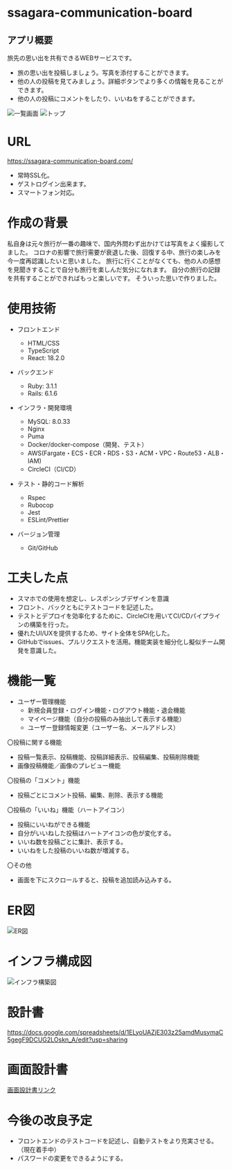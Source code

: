 # ssagara-communication-board

## アプリ概要
旅先の思い出を共有できるWEBサービスです。
* 旅の思い出を投稿しましょう。写真を添付することができます。
* 他の人の投稿を見てみましょう。詳細ボタンでより多くの情報を見ることができます。
* 他の人の投稿にコメントをしたり、いいねをすることができます。

![一覧画面](https://github.com/ssagara00/rails_app/assets/113130446/f593570b-c8be-4faf-9b95-6d9fbc7be091)
![トップ](https://github.com/ssagara00/rails_app/assets/113130446/da7c2ef3-e8a3-4063-9e66-c668932d12ee)

# URL
https://ssagara-communication-board.com/
* 常時SSL化。
* ゲストログイン出来ます。
* スマートフォン対応。

# 作成の背景
私自身は元々旅行が一番の趣味で、国内外問わず出かけては写真をよく撮影してました。
コロナの影響で旅行需要が衰退した後、回復する中、旅行の楽しみを今一度再認識したいと思いました。
旅行に行くことがなくても、他の人の感想を見聞きすることで自分も旅行を楽しんだ気分になれます。
自分の旅行の記録を共有することができればもっと楽しいです。
そういった思いで作りました。

# 使用技術
* フロントエンド
  * HTML/CSS
  * TypeScript
  * React: 18.2.0

* バックエンド
  * Ruby: 3.1.1
  * Rails: 6.1.6

* インフラ・開発環境
  * MySQL: 8.0.33
  * Nginx
  * Puma
  * Docker/docker-compose（開発、テスト）
  * AWS(Fargate・ECS・ECR・RDS・S3・ACM・VPC・Route53・ALB・IAM)
  * CircleCI（CI/CD）

* テスト・静的コード解析
  * Rspec
  * Rubocop
  * Jest
  * ESLint/Prettier

* バージョン管理
  * Git/GitHub

# 工夫した点
* スマホでの使用を想定し、レスポンシブデザインを意識
* フロント、バックともにテストコードを記述した。
* テストとデプロイを効率化するために、CircleCIを用いてCI/CDパイプラインの構築を行った。
* 優れたUI/UXを提供するため、サイト全体をSPA化した。
* GitHubでissues、プルリクエストを活用。機能実装を細分化し擬似チーム開発を意識した。

# 機能一覧

* ユーザー管理機能
  * 新規会員登録・ログイン機能・ログアウト機能・退会機能
  * マイページ機能（自分の投稿のみ抽出して表示する機能）
  *  ユーザー登録情報変更（ユーザー名、メールアドレス）

〇投稿に関する機能
* 投稿一覧表示、投稿機能、投稿詳細表示、投稿編集、投稿削除機能
* 画像投稿機能／画像のプレビュー機能

〇投稿の「コメント」機能
* 投稿ごとにコメント投稿、編集、削除、表示する機能

〇投稿の「いいね」機能（ハートアイコン）
* 投稿にいいねができる機能
* 自分がいいねした投稿はハートアイコンの色が変化する。
* いいね数を投稿ごとに集計、表示する。
* いいねをした投稿のいいね数が増減する。

〇その他
* 画面を下にスクロールすると、投稿を追加読み込みする。

# ER図
![ER図](https://github.com/ssagara00/rails_app/assets/113130446/ddb49b08-017c-47b6-aaef-18a310737e29)

# インフラ構成図
![インフラ構築図](https://github.com/ssagara00/rails_app/assets/113130446/4ea9dc70-5402-474f-91cd-85465e024819)

# 設計書
https://docs.google.com/spreadsheets/d/1ELyoUAZjE303z25amdMusymaC5gegF9DCUG2LOskn_A/edit?usp=sharing

# 画面設計書
[画面設計書リンク](https://viewer.diagrams.net/?tags=%7B%7D&highlight=0000ff&edit=_blank&layers=1&nav=1&title=%E7%94%BB%E9%9D%A2%E8%A8%AD%E8%A8%88%E6%9B%B8.drawio#R%3Cmxfile%20pages%3D%229%22%3E%3Cdiagram%20name%3D%22%E4%B8%80%E8%A6%A7%E7%94%BB%E9%9D%A2%22%20id%3D%22Z05wb3v8WayzDk5pqRYL%22%3E7ZpRb6s2FMc%2FjR9vFWMw5hFIcjvpXm1aHybtZXKCCegCjsC9SffpZ4MdEnC7Tgs0kdpGqvljE%2FidY%2FucQwGKy%2BPXmu6z7zxhBXAWyRGgJXAc6CJX%2FlHKS6f4Ae6EXZ0nulMvPOV%2FMy0utPqcJ6y56Cg4L0S%2BvxS3vKrYVlxotK754bJbyovLb93THRsJT1tajNU%2F8kRknUocv9cfWb7LzDdDHHRnSmo66ydpMprww5mEVgDFNeeia5XHmBUKnuHSjVu%2FcvZ0YzWrxHsGZL%2F%2B%2Bej%2FUj6m8PmvL%2FBHA0PofNFX%2BUmLZ%2F3A%2BmbFiyFQ8%2BcqYeoiC4CiQ5YL9rSnW3X2IG0utUyUhTyCspnmRRHzgtftWJR66lfqjaj5D3Z2Brc%2FagSvxJne%2FUh9%2FHjmXlkt2PFM0o%2F7lfGSifpFdtFnPU1eu54xxKG3Y2C07MyG2Nci1b6zO125xysbmvB%2FoI2mpc1g4jHfRjvAPqJ4NqrQQnUyqO4Y6goDucxEC7AiIMSArJVCQhB4YOWDkIBofVXwCWUk3VrdfEvYJr0OeOIMyHsj8tDqz1ORxxbyCBAEwmXbcFoTtI3QMQ2s%2BxByhybAwY2ZwLeYYA2iWOHVtjDApaiNcq54QD4SWZpRwcgokowYYa14xQY20BIt8l0lDwuWqmEKbS5301DLZZ4k6spRIw2bV7tvbbel2yu%2Fa2pK4nJ4WrSbZiYHMnmFaM%2FzSrQYvUh%2BJNh48eABT95rLI9hfyw%2Fqnstt5dK3j7NW7Mz2ogDa9TN1VxQQTftk77D464xhS%2Fdxx2vndC2dqKp3IdY187BSrlyQUQAMatp6L8xceEsGAdbUDDG6PoWjO5UGINXF8K3Jx9uF0JPzcJwAaTvKuYrELYNNS9x25D8I7AKQLBU6%2BiHw3f%2Bnb47J30zYyYLYtPU2Vq3lgRvsHelsGqwNEA8xurYnHpCrlMnB7NwRTcIduI8YB6w%2BAbBWnKB%2BwM7DBIsGdbcXC2R%2Fv1xHa4EtwDWEoDdH9jhSnALYG0h2SmU8tq463%2FWAK4A7hTsm3QSWsDZEoJgKm7OO%2FZ8k9N9oxtW%2FMabXORc5XYbLgQvLUmf4AN0TUb36mLlcaeqxg8b2uTbh4zRWlyB6snV3tiYkAXqZFmWYfhqlg4BcYcNVUPBKg9TNZTP5HyG2TgKwcnYb%2BZNzx1LoNg7zjhRb7P0Lp%2F8rOrM5ziDoiD0P9xvbDXxrvywNnVYt6%2FD6lpF9Oklk272%2BNJNkGWzn9lNbAV8uefEIIz1OxQyLvZ9OsWUTvHhJWHHVhMmIAxAhNRWE7kqIrlmkjLPqxu4GJC2RIWuNydoW4oiJ12kEJ%2FeYN4h6KFLfzRoc%2BEL0J6KimT8pMrqgdoN7w%2F06e3jzYC25TltZCrzbvUWaa1ebdwhaDKbR8vD%2Fj%2BC2nNn%2F1eFVv8A%3C%2Fdiagram%3E%3Cdiagram%20name%3D%22%E4%B8%80%E8%A6%A7%E7%94%BB%E9%9D%A2%EF%BC%88%E3%83%AD%E3%82%B0%E3%82%A2%E3%82%A6%E3%83%88%E7%8A%B6%E6%85%8B%EF%BC%89%22%20id%3D%22xdCdjmQl0UhfoBZA7uZS%22%3E7Vldj6IwFP01fdyJpRTKI6DOPrjJZiebfa5QpFmkBuqo8%2Bu3haIizexOVkYzGSWxnH5Azz29vbcCFK%2F3jxXd5N9EygrgTNI9QFPgONBFrvrRyKFF%2FMBrgVXFU9PoBDzxF2bAiUG3PGV1r6EUopB80wcTUZYskT2MVpXY9Ztloug%2FdUNXbAA8JbQYor94KvMWJY5%2Fwr8yvsq7J0MvaGvWtGtsZlLnNBW7MwjNAIorIWRbWu9jVmjyOl62bvGS%2FDwIT8Y4XCxWeLeZf2kHm7%2Bly3EKFSvldYd22qGfabE1fJm5ykNHYCW2Zcr0IBOAol3OJXva0ETX7pRkFJbLdaHuoCpmvChiUYiq6YsyrL8Kr2UlfrOzGq%2F56B6ilGd4%2B1H4P87ZcPPMKsn2ZxY3HDwysWayOqgmphYbaxo5d8bdnbQRdFh%2BpgvPNyA1elwdRz5xrgqG9jeYAI1rAgZTzHybCQLPR9S7LdXQQvVoTLtDpmcIEATCaVNwQDQxhdA1VRG6qjVSykiWWBdEQtgyG9EaxLkwBx6YA1qVP5Y5sMUcLohiEIRghkGg7ALBzAdBAKIIzAJAYhBdd3Hc0BxecGfmCEbeCrLMSaxUp97Sw2P6IdJnGnpDR3R0OudUO%2B5YXHdu7wOSje6Qbfhh2fbukO2xY8q7cSSuJaJ5b7JHjh7vyJHcA9uWCPKDsH3pSO6BbVuAqMJBtwkHsY7Oyfz%2F%2BB%2BLTQgvgjtoYdOW%2BwSjken9Xbp6fjyhxYIuWfFd1FxyUaqqpZBSrBVdXYOw4CtdIcUFn3VON3qw9X6lT5MelrTmyUPOaCXHovooyld2QGRhGo3GtG%2BR7VznNYQ0SSUExL0s6AzUAwFuMtC2cTCwj2JEDpxDKUp24UkMRI2VCpZJi%2FHWPE31yFGtlgcvV4um2dQ9IT8MWxoSqntWNMdfuerI1AjRRvBSNvThSF2K0HjygAFW7xqre3i6V5duXslYlOr1KW80wGgtd6zWL1cJSSVdNjO94bodpApkKCZoW7fjqYm8piYPkFCrRrnFkIBoDmYEqFcmuEmgVWH6qabbqekiw4f%2BzcVkyfHNwdf88uDLOCsEwuhTOu8fQHh97SBLAPG%2B2uniwZ521JYVgzBuCsoX%2BZ9Kub1S3JsrxXLcovalMNCH6Wqnilwd5Vwzb7rhMS4MnAfcN4AlAHXxVfhXt6e%2FG5u6sz9t0ewP%3C%2Fdiagram%3E%3Cdiagram%20name%3D%22%E4%BC%9A%E5%93%A1%E6%83%85%E5%A0%B1%E7%AE%A1%E7%90%86%E7%94%BB%E9%9D%A2%22%20id%3D%22PzXZ8zkcWaIftvw8zqT6%22%3E3ZjLcpswFIafRjPdtGMQCLEEjJNF20W8yFoxwqjFyIPl2MnT90iIgA25zYQkje0ZS78uRv93dIRBONkcL2q2LX7JjJfInWVHhOfIdR0Pe%2FCllbtGCULSCOtaZLZTJyzFPbfizKp7kfHdSUclZanE9lRcyariK3WisbqWh9NuuSxPf3XL1nwgLFesHKrXIlNFo1I36PRLLtZF%2B8sOCZuWDWs725XsCpbJQ0%2FCKcJJLaVqSptjwkttXuvL76vtMoir66MryJ%2F7vX%2BZ38rvzWSL1wx5WELNK%2FW2U7vN1Les3Fu%2F7FrVXWtgLfdVxvUkM4TjQyEUX27ZSrceIGRAK9SmhJoDxVyUZSJLWZuxOPf1G%2FSdquVf3msh5qVHyEr19OYF%2BgvXbL255bXixx5x68EFlxuu6jvoYlt9S9OGcwv30MVG2GpFLy5IYEVm43H9MHPnORSs7a9AgKdFwJ3M58EYgpAEmJGPtdoZsXoyp72h0ylBkM%2FiGUopigiiC63QCIU%2BSgMUURQv3pRGxjjNV6MbYkX5TT4hDeqe4fAHOJzRyJ8Khz%2BCAyOKUTQ3BddwMYXIbQvE9qH0q3Ah4SfjQka4LFCcaM8toJYCiJZUX%2FERLInO21HhgBQ4owZeV7LiZ2CsxEqxrqBa8lwP09YKOOAjK29ElumZ4x3QFtX6p%2Bk29zrlyrqmJQnD89Kc4wUM5DBDvJWiUsZGP4YPGJvMfvjIh2tNoO50dfjo7jUcWRVcPhMmFjjbqQPf6YurpWKK3ZiVviAMJ9vspzHlDVOvM5Z68VQxFYym3rNEm3oopoi2yTgKntjizsd5e3ashUNvvWDEW28qb%2BmjefTpbUpMHvX1fo1mCKJcg0hRZAp6BxNTACgxSkMUznUa%2FpxE3OeReO%2BJpN1b4zn0BYH%2FaOr8Tw85fJaQHDJE5I7tmgkZOU8xCjUOTcTTShh9OSLkExIZ%2Fhv91gMAtxXYZKdh4oK7%2BBjFXu92%2FovRek9YUO0eapi23qMhnP4D%3C%2Fdiagram%3E%3Cdiagram%20id%3D%22HnHgd5uRhiilc48GFWVH%22%20name%3D%22%E6%8A%95%E7%A8%BF%E3%83%95%E3%82%A9%E3%83%BC%E3%83%A0%22%3E5Zhdj6IwFIZ%2FTS93YylQegnozGY%2Fkpk4ySZ7s2GhCrFSg3XU%2BfVboFU6dLOawTFm1MTTt4XC85ZzGgCKl7v7KlnlP3hGGXBG2Q6gMXAc6CJX%2FtXKvlUw8VthXhWZGnQUpsULVeJIqZsio2tjoOCciWJliikvS5oKQ0uqim%2FNYTPOzFlXyZz2hGmasL76s8hE3qqBg4%2F6F1rMcz0z9Enbs0z0YHUn6zzJ%2BLYjoQlAccW5aKPlLqashqe5tMfd%2FaP3cGEVLcUpByxWodiL3w7M2Mvu18NT9ADJJ3WW54Rt1A2rixV7TaDimzKj9UlGAEXbvBB0ukrSuncrPZdaLpZMtqAM%2BxelZ6CVoLuOpC7ynvIlFdVeDlG9SPHam83tkT7GSss75LHmnCjH54czH6HIQHE5g5HTZzTxQRAC4oEJBmEAoru3UZsVjMWc8ao5FlGYeRRLfS0qvqCdHuJjlPjX5XwpzK4FMwKBU9Ntg9BtAvkLVBBGPfDy7oVJ16RY8pK%2BQq6khBXzUjZTyZRKPapZFjIVhKpjWWRZPY3VTtPwIfwJPMMg6PQd8i0GoUsZ5J%2BTK%2BDZq37m1d9a56Xo6O3H9jT4zWcY2oH5NEDfAptYaPuXoo2tWYfEIIybQGYg%2FHEWv%2BNeefGTD7T4D%2B3%2FLX54Mdx6%2B2csfwyIC6IITLymCLyx6A5SQvFnc526ljLqQM%2BCDg6Brsqfv01Z8PT9cSE2aPzofS1sW7o%2BOVVQHV1QkQoI1pV1rIIo1mPIoJucLKHBLLWu7DSgf2YDOeSZ%2Fni63fHnUFgHz%2Bs2e07aTdbEISBE%2BRT0tzm3gN410Pte%2F9F4X%2FTIgp40lZRo4sEtEz8Q1sTxtYl7p%2BYimXBCvd2PXiclud2%2FPTPe0QvZPL5GaPo6L2PQ5C8%3D%3C%2Fdiagram%3E%3Cdiagram%20name%3D%22%E6%8A%95%E7%A8%BF%E3%83%95%E3%82%A9%E3%83%BC%E3%83%A0%EF%BC%88%E8%BF%94%E4%BF%A1%EF%BC%89%22%20id%3D%22SxDvgnM4ljZaUMOalrSz%22%3E5Zdhj5sgGMc%2FDS%2BXFFHEl9b1bllyy7K%2BuNecUCVDaSi91n36oWIr09zW3NyWnW3Shz8I8v%2FxQAUoq873mu7LB8W4BMGKnQF6D4IAhii0P63S9Eqc4F4otGCu0VXYim%2FciSunHgXjB6%2BhUUoasffFXNU1z42nUa3VyW%2B2U9IfdU8LPhG2OZVT9VEwU%2FYqCeKr%2FoGLohxGhjjpayo6NHYzOZSUqdNIQhuAMq2U6aPqnHHZmjf48nmzLx7Sp7NoTLP6lD9u5ZeP7%2FrO7m655TIFzWvze7sO%2Bq6fqTw6v9xcTTMYqNWxZrztZAXQ%2BlQKw7d7mre1J7tkrFaaStoStOEvPqmb0TPXhp9HnNyT33NVcaMb28TVIseg8YunK9E4dlo5ohkP7KhbRcWl56tTNnBm3WAcmhq3wYCkIInAJgYpAeu711m5E1JmSird3Ys4ZBGPrX4wWn3lo5oEx4jif9D8pbwPZ7xHgASt5X2Qhl1gv8QF6XpCw87e%2BJb71taq5j9wcBKVoqhtMbdGc6uvWy%2BF3XNSV1EJxtphZhn7q2AxaCTyqMFgig3PUENLUYtu2Wrgzfmxi9pPq6vajPT%2Bmssb3F0LIiB%2B3kA8QyCZQYCXQoBnN60kA2nWBXYDi994mgThX06T%2BK2nyaX8szSBizEY%2Fru%2BfLq3BwsESeLOHDI9YV5z3jPKyS6fBZIT%2FrRbMiei0COCoymRy3HyRzYuCGeAJN2GlQwcyH%2FH4eL7wCFejoMtXt9kurrR%2ByDafAc%3D%3C%2Fdiagram%3E%3Cdiagram%20name%3D%22%E4%BC%9A%E5%93%A1%E7%99%BB%E9%8C%B2%E3%83%95%E3%82%A9%E3%83%BC%E3%83%A0%22%20id%3D%225aGVFjG3XZUNzCns6bzz%22%3E5Zhdb5swFIZ%2FjS9bxTYY%2BxIobbVl0qRqmrSbioET6AiOiJuP%2FvrZYJI48cXQSjY1yUXs146Jz5P3HAPA8WL70KTL4ovIeQXQJN8CfAcQgh721IdWdp0SMNIJ86bMzaSD8FS%2BcSNOjPpa5nxlTZRCVLJc2mIm6ppn0tLSphEbe9pMVPZVl%2BmcnwlPWVqdq9%2FLXBadSlFw0B95OS%2F6K0PCupFF2k82O1kVaS42RxJOAI4bIWTXWmxjXung9XF5%2FEGS5yrMJuULWjOIkk%2Bfb266xe6HfGW%2FhYbX8n2XRt3S67R6NfEye5W7PoCNeK1zrheZABxtilLyp2Wa6dGN%2BssorZCLSvWgav7hLzU7WvNG8u0RJ%2FPLH7hYcNns1BQzig2Dnd3dHIgGgdGKI5pBzy41%2F6L5fuVDpFTDBGtA4PB54BIPRDFgIUh8wDAIIUgCwBiIIpAwQGMQ%2FWVwZ2VVxaISTftdzGHu80DpK9mIX%2FxohJEAp%2BQ%2FxDEWDc9BQ0GYAHqnG5Tpxmns1V6lHWA7kLWo%2BUnUjZRW5bxW3UyFlSs90pErVc4JzcCizHN9GSdRm%2FloiKhvMYLoHBJxMMJjMfKHpBo42A0zX7%2B1Lmp5pHcvl0tI%2BxoRQV9JegLEQYA5EJCxEBCHTTCgXa5qGyqBGSVqGwiE%2FRxlIjMUm6GIXZunCLq1XYW8c6Zw4l%2FQVv05a2gl0gihFjuWNHrX2pSnnM4yp%2Bsyyn%2FOxoTk24iII%2FHtk%2BFFbAehAxED6iBtPKU40A%2FH4ST7EUf2Gw3D9Ov0%2BWX17RFNl2%2FreLrO55TdOIzywQtQYB%2FTELtgAXIicBmhrSkMHmqKqTL3pyWJXl%2B5gRY%2FHFyw2Dj5Dbpd%2FIgW8uC%2FtpDrxnOIhZJ73aVUHwnU2S5ShwQKwrC9U%2BqGrs5mPrxF9pnBc2RKiILbS3rNcU97XV7zHY8V3strqnt4cNeOHT3%2BxMlv%3C%2Fdiagram%3E%3Cdiagram%20name%3D%22%E3%83%AD%E3%82%B0%E3%82%A4%E3%83%B3%E3%83%95%E3%82%A9%E3%83%BC%E3%83%A0%22%20id%3D%22x4VfbEl1ExQlSLnqsn3K%22%3E7ZdBk5sgFMc%2FDcd2FCLIMbrZbQ%2FtIZlpp0dWSGSqkhqySfbTFyOsEt2Zpl23nbbmEPg%2FRHk%2F3nsCUFoe72q2zT8oLgoAA34E6AZAGM7QzPw1yqlVCMWtsKklt4M6YSUfhRUDq%2B4lFztvoFaq0HLri5mqKpFpT2N1rQ7%2BsLUq%2FKdu2UYMhFXGiqH6WXKdt2oMSae%2FE3KTuyeHmLaWkrnBdiW7nHF16EloAVBaK6XbVnlMRdE4z%2FmFvF8%2BovuPy%2BUnIlZfIA2%2BMf2mnez2mluellCLSr%2Fs1LCd%2BoEVe%2Bsvu1Z9cg6s1b7iopkkACg55FKL1ZZljfVgtozRcl0Wphea5g%2B%2BqV3Rg6i1OPY42Te%2FE6oUuj6ZIdaKLIOT3z10RAmxWt6jSRw7ZnfR5mnmzlOmYZ11hePQ0HELBGIE5jfnBgRJYBvzmTUl6Necu5ZFkapC1ed7kQh5JIjRd7pWX0XPQjFBDP%2BBOKaiEV2zjcOrPb2Oml%2Bjq0r39PYaI4DP14QEXJayBEI8RIDpCAI8FQL8bECEbvunTklcZLgxMXWm1EUPHRA0ntE%2BJt%2FtlarEBTsrsUJuKtPNDARh9KTxszQ1Ym4NpeS8eczovvBjdLKQwvBt5DOFQ6ZhEA2ZoqmYkp9Lck0jBJRaU5y8aNrjTMTrbDTosljcr6dkFPmE8Bgh%2BJpRF48QosB8otmIMhjivw7DRe7DI7nvdSnQf678EP8DANLfXX7ccWOYq2jYlRSbvW4vK1L8v9rA2XTVxnS7Y9LZ1jtsosV3%3C%2Fdiagram%3E%3Cdiagram%20name%3D%22%E4%BC%9A%E5%93%A1%E6%83%85%E5%A0%B1%E6%9B%B4%E6%96%B0%E3%83%95%E3%82%A9%E3%83%BC%E3%83%A0%22%20id%3D%22r2voW5foZdrf88kyo_Hp%22%3E5ZdBb5swGIZ%2FjY%2BbwAaDj4GwVpOmHLJp7anysANWCY6I0yT99bPBNHHgsGglmlZyyOf3Mwa%2FD58NAKXrw11DN%2BU3yXgFoMcOAM0BhH6AAv1nlGOnRAR3QtEIZjudhKV45Vb0rLoTjG%2BdjkrKSomNK%2BayrnmuHI02jdy73Vaycq%2B6oQUfCMucVkP1p2Cq7NQYRif9noui7K%2FsY9Jl1rTvbGeyLSmT%2BzMJZQCljZSqi9aHlFfGvN6XfQbvl8V8IQ4%2FoHqcLRbfnzefusG%2BXHPK2xQaXqv3HRp2Q7%2FQamf9snNVx97ARu5qxs0gHkDJvhSKLzc0N9m9fmS0Vqp1pVu%2BDv%2FwTu2MXnij%2BOGMk73zOy7XXDVH3cVmkWVwdJv7E9Eoslp5RjPq2VH7FBVvI5%2Bc0oE16wrj0NC4LABJCsgMZCEgCMx8kGEQIxCHRpl5IGkVkoAkaAMMEu%2Fv7F6JqkplJZv2XMR9FvJI61vVyGd%2BliE4QhT%2Fg4Cm4hNc82D7Vzu9Cs3P6LJWZ3p3jBHA7TEhgX7dsgR8PESAyQgCPBWCcKREdGV4IJ6bICYmuISiJ6tc510na1nzCxxWopUoat3Mta9c64mxTuiNYGYTa8GYucwoarfsJqsSDD%2BHLiY4xOR74RATmgoTHsE0WKUyvYz5gJA2gCBO3nXdYpTHq3y0avKY%2F1pNSSR0eeAxHvCWZRON8CAGQ0x6DPF%2Fh%2BFi8cIji9dtKcQfbv%2BI3B0ckhvuH3TB2NNx8bATAX96fYiDx%2BKrfZ11CwGZFyrzZtUG%2BnXLKomtiFnfxxaLTqU2lZAPv9nAYLrNRjdPn0Jt7uyDEmW%2FAQ%3D%3D%3C%2Fdiagram%3E%3Cdiagram%20name%3D%22%E8%A9%B3%E7%B4%B0%E7%94%BB%E9%9D%A2%22%20id%3D%22-AzJEhtHHPyheJ09MKhu%22%3E7Vrbcto6FP0aPZ6M75YfsTFNOLm0SS%2Bc89IRWLbV2JbHFgH69ZVscTFoUjoJkHQgzCAtXbDWXtp7SwSYQT7%2FUKEyvaERzoChRXNg9oFh6JZp8Q%2BBLFrE9ZwWSCoSyU5r4IH8xBLUJDolEa47HRmlGSNlF5zQosAT1sFQVdFZt1tMs%2B63lijBO8DDBGW76DcSsbRFoeGu8UtMknT5zbrjtS05WnaWK6lTFNHZBmSGwAwqSllbyucBzgR5S14i%2BFjqxv%2BX4zr5%2BNU2jWw0D%2F5pJxv8yZDVEipcsNed2minfkLZVPIl18oWSwIrOi0iLCbRgOnPUsLwQ4kmonXGJcOxlOUZr%2Bm8uOeTyhU94Yrh%2BYad5JN%2FwDTHrFrwLrLVlDZYdKuztUVdV2LphjWhJUEkVZSsZl4zxQuSrD8gztklLrQB9ADsgdADngd61suojEmWBTSjVTPWjBCG8YTjNavoI95ocSYQj%2BMDkm%2B4XfZtd5d%2B3VDQ7xyKfVfBvgM8H%2FhWU3CAr%2F0t7OvaCdnHs1ma94f58OYm%2Fnx7d%2BsU3lD6mS77A%2BAHAELBPt8Bng1CF%2FQg8AcghABqANpif3i80F929nYsxBlhOxwXtMBbBpEQykhS8GqGYzFMUEq44%2B9JOCdRJGb2a25lUiTXTbe%2BtUbuJVkConx4nDX%2BPeUDMZ%2FBLykpWMOe7fM3X3egXdjA5s8a8Lq%2BrvO36F6xgBb88RFpNIBRzWa4Fg9XUYYYGjcr3Ud%2BtGAylurOAcXlbGlLIS1dIS37UNLSn5OWBfw%2B8IJGY1BoSWx1LjP7rKg3q6iV9zqGpEYwLbOa%2FvvftJx%2Bv4Zfw%2FAyfd5bmQDqAFrbhV6%2F0ZYtwshZWyfL%2BhzYFZOzp5bMV9CSffeNPAWG%2FeXqk49Gt49fhoar0tK2KpZ2vUZjnH2kNWGECvuOKWM0Vxie0S02%2BTmjFJPl80QcyS7GqCaTixSjih2MaLtLtCLFMA%2FEc4lDi1aLxfxqxO4u721SDb8r96wLPB4A%2FCbN5pt08ML8bsMdwt18L46xM1Hme5HrjTXtiPmerlC9o7LG6qD6EnNY1Y05ptPwx71%2BT4dXyYjcYqU5uAmMJr1rCr3Wc5pLp2qCnn92mCcPxuZWNLaMI0ZjpZRUCZ4jkrpeIE9u0D0L580Jx9ZPLZzXvqn6XQCwxZ%2FywN%2B85AwbePs6YmBw9g0Munsoo9iK3dwc%2BnmoFse1AejpLzTTm7mHsaytLXHMexgl%2B6pbsHNYfgfedSWT5U6Gp%2FauUCGl85Xe%2BxSX3hWXe%2FLQ7Z1zvvcgnO2cz933uuVwh4Vn7%2B7O18HvQFQ73kjx0%2B1riYpX17%2FGN20b%2F9Nghr8A%3C%2Fdiagram%3E%3C%2Fmxfile%3E)

# 今後の改良予定
* フロントエンドのテストコードを記述し、自動テストをより充実させる。（現在着手中）
* パスワードの変更をできるようにする。
